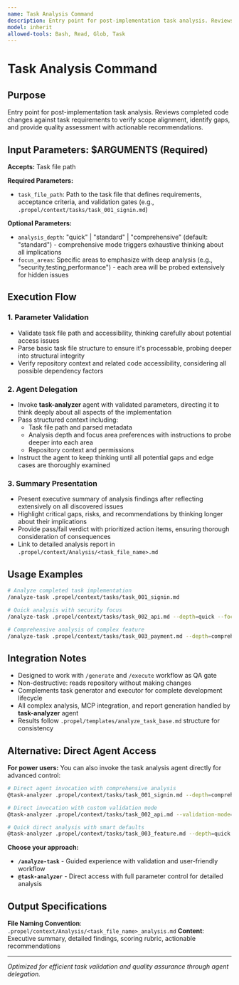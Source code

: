 ```yaml
---
name: Task Analysis Command
description: Entry point for post-implementation task analysis. Reviews completed code changes against task requirements to verify scope alignment, identify gaps, and provide quality assessment with actionable recommendations through specialized task-analyzer agent delegation
model: inherit
allowed-tools: Bash, Read, Glob, Task
---
```


# Task Analysis Command

## Purpose
Entry point for post-implementation task analysis. Reviews completed code changes against task requirements to verify scope alignment, identify gaps, and provide quality assessment with actionable recommendations.

## Input Parameters: $ARGUMENTS (Required)
**Accepts:** Task file path

**Required Parameters:**
- `task_file_path`: Path to the task file that defines requirements, acceptance criteria, and validation gates (e.g., `.propel/context/tasks/task_001_signin.md`)

**Optional Parameters:**
- `analysis_depth`: "quick" | "standard" | "comprehensive" (default: "standard") - comprehensive mode triggers exhaustive thinking about all implications
- `focus_areas`: Specific areas to emphasize with deep analysis (e.g., "security,testing,performance") - each area will be probed extensively for hidden issues

## Execution Flow

### 1. Parameter Validation
- Validate task file path and accessibility, thinking carefully about potential access issues
- Parse basic task file structure to ensure it's processable, probing deeper into structural integrity
- Verify repository context and related code accessibility, considering all possible dependency factors

### 2. Agent Delegation
- Invoke **task-analyzer** agent with validated parameters, directing it to think deeply about all aspects of the implementation
- Pass structured context including:
  - Task file path and parsed metadata
  - Analysis depth and focus area preferences with instructions to probe deeper into each area
  - Repository context and permissions
- Instruct the agent to keep thinking until all potential gaps and edge cases are thoroughly examined

### 3. Summary Presentation
- Present executive summary of analysis findings after reflecting extensively on all discovered issues
- Highlight critical gaps, risks, and recommendations by thinking longer about their implications
- Provide pass/fail verdict with prioritized action items, ensuring thorough consideration of consequences
- Link to detailed analysis report in `.propel/context/Analysis/<task_file_name>.md`

## Usage Examples

```bash
# Analyze completed task implementation
/analyze-task .propel/context/tasks/task_001_signin.md

# Quick analysis with security focus
/analyze-task .propel/context/tasks/task_002_api.md --depth=quick --focus="security,testing"

# Comprehensive analysis of complex feature
/analyze-task .propel/context/tasks/task_003_payment.md --depth=comprehensive
```

## Integration Notes

- Designed to work with `/generate` and `/execute` workflow as QA gate
- Non-destructive: reads repository without making changes
- Complements task generator and executor for complete development lifecycle
- All complex analysis, MCP integration, and report generation handled by **task-analyzer** agent
- Results follow `.propel/templates/analyze_task_base.md` structure for consistency

## Alternative: Direct Agent Access

**For power users:** You can also invoke the task analysis agent directly for advanced control:

```bash
# Direct agent invocation with comprehensive analysis
@task-analyzer .propel/context/tasks/task_001_signin.md --depth=comprehensive --focus="security,testing" --parallel-research=6

# Direct invocation with custom validation mode
@task-analyzer .propel/context/tasks/task_002_api.md --validation-mode=strict --evidence-level=exhaustive

# Quick direct analysis with smart defaults
@task-analyzer .propel/context/tasks/task_003_feature.md --depth=quick
```

**Choose your approach:**
- **`/analyze-task`** - Guided experience with validation and user-friendly workflow
- **`@task-analyzer`** - Direct access with full parameter control for detailed analysis

## Output Specifications

**File Naming Convention**: `.propel/context/Analysis/<task_file_name>_analysis.md`
**Content**: Executive summary, detailed findings, scoring rubric, actionable recommendations

---

*Optimized for efficient task validation and quality assurance through agent delegation.*
